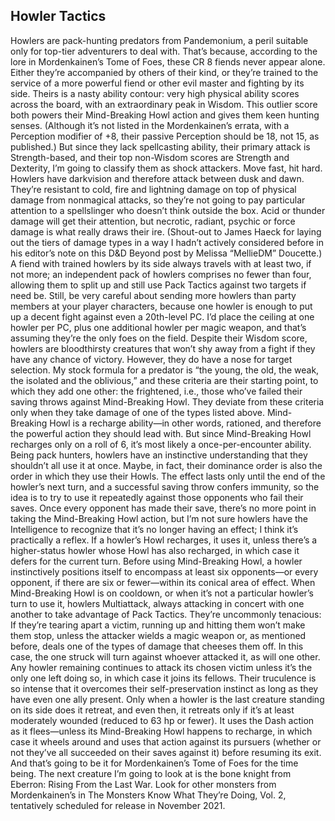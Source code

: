 ## Howler Tactics

Howlers are pack-hunting predators from Pandemonium, a peril suitable only for top-tier adventurers to deal with. That’s because, according to the lore in Mordenkainen’s Tome of Foes, these CR 8 fiends never appear alone. Either they’re accompanied by others of their kind, or they’re trained to the service of a more powerful fiend or other evil master and fighting by its side.
Theirs is a nasty ability contour: very high physical ability scores across the board, with an extraordinary peak in Wisdom. This outlier score both powers their Mind-Breaking Howl action and gives them keen hunting senses. (Although it’s not listed in the Mordenkainen’s errata, with a Perception modifier of +8, their passive Perception should be 18, not 15, as published.) But since they lack spellcasting ability, their primary attack is Strength-based, and their top non-Wisdom scores are Strength and Dexterity, I’m going to classify them as shock attackers. Move fast, hit hard.
Howlers have darkvision and therefore attack between dusk and dawn. They’re resistant to cold, fire and lightning damage on top of physical damage from nonmagical attacks, so they’re not going to pay particular attention to a spellslinger who doesn’t think outside the box. Acid or thunder damage will get their attention, but necrotic, radiant, psychic or force damage is what really draws their ire. (Shout-out to James Haeck for laying out the tiers of damage types in a way I hadn’t actively considered before in his editor’s note on this D&D Beyond post by Melissa “MellieDM” Doucette.)
A fiend with trained howlers by its side always travels with at least two, if not more; an independent pack of howlers comprises no fewer than four, allowing them to split up and still use Pack Tactics against two targets if need be. Still, be very careful about sending more howlers than party members at your player characters, because one howler is enough to put up a decent fight against even a 20th-level PC. I’d place the ceiling at one howler per PC, plus one additional howler per magic weapon, and that’s assuming they’re the only foes on the field.
Despite their Wisdom score, howlers are bloodthirsty creatures that won’t shy away from a fight if they have any chance of victory. However, they do have a nose for target selection. My stock formula for a predator is “the young, the old, the weak, the isolated and the oblivious,” and these criteria are their starting point, to which they add one other: the frightened, i.e., those who’ve failed their saving throws against Mind-Breaking Howl. They deviate from these criteria only when they take damage of one of the types listed above.
Mind-Breaking Howl is a recharge ability—in other words, rationed, and therefore the powerful action they should lead with. But since Mind-Breaking Howl recharges only on a roll of 6, it’s most likely a once-per-encounter ability. Being pack hunters, howlers have an instinctive understanding that they shouldn’t all use it at once. Maybe, in fact, their dominance order is also the order in which they use their Howls.
The effect lasts only until the end of the howler’s next turn, and a successful saving throw confers immunity, so the idea is to try to use it repeatedly against those opponents who fail their saves. Once every opponent has made their save, there’s no more point in taking the Mind-Breaking Howl action, but I’m not sure howlers have the Intelligence to recognize that it’s no longer having an effect; I think it’s practically a reflex. If a howler’s Howl recharges, it uses it, unless there’s a higher-status howler whose Howl has also recharged, in which case it defers for the current turn. Before using Mind-Breaking Howl, a howler instinctively positions itself to encompass at least six opponents—or every opponent, if there are six or fewer—within its conical area of effect.
When Mind-Breaking Howl is on cooldown, or when it’s not a particular howler’s turn to use it, howlers Multiattack, always attacking in concert with one another to take advantage of Pack Tactics. They’re uncommonly tenacious: If they’re tearing apart a victim, running up and hitting them won’t make them stop, unless the attacker wields a magic weapon or, as mentioned before, deals one of the types of damage that cheeses them off. In this case, the one struck will turn against whoever attacked it, as will one other. Any howler remaining continues to attack its chosen victim unless it’s the only one left doing so, in which case it joins its fellows.
Their truculence is so intense that it overcomes their self-preservation instinct as long as they have even one ally present. Only when a howler is the last creature standing on its side does it retreat, and even then, it retreats only if it’s at least moderately wounded (reduced to 63 hp or fewer). It uses the Dash action as it flees—unless its Mind-Breaking Howl happens to recharge, in which case it wheels around and uses that action against its pursuers (whether or not they’ve all succeeded on their saves against it) before resuming its exit.
And that’s going to be it for Mordenkainen’s Tome of Foes for the time being. The next creature I’m going to look at is the bone knight from Eberron: Rising From the Last War. Look for other monsters from Mordenkainen’s in The Monsters Know What They’re Doing, Vol. 2, tentatively scheduled for release in November 2021.
